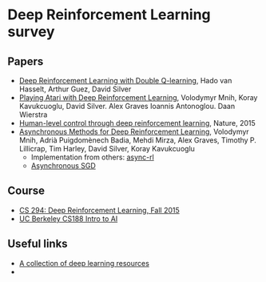 # Deep Reinforcement Learning survey

## Papers
  - [Deep Reinforcement Learning with Double Q-learning](http://arxiv.org/abs/1509.06461), Hado van Hasselt, Arthur Guez, David Silver
  - [Playing Atari with Deep Reinforcement Learning](https://www.cs.toronto.edu/~vmnih/docs/dqn.pdf), Volodymyr Mnih, Koray Kavukcuoglu, David Silver. Alex Graves Ioannis Antonoglou. Daan Wierstra
  - [Human-level control through deep reinforcement learning](http://home.uchicago.edu/~arij/journalclub/papers/2015_Mnih_et_al.pdf), Nature, 2015
  - [Asynchronous Methods for Deep Reinforcement Learning](https://arxiv.org/abs/1602.01783), Volodymyr Mnih, Adrià Puigdomènech Badia, Mehdi Mirza, Alex Graves, Timothy P. Lillicrap, Tim Harley, David Silver, Koray Kavukcuoglu
      - Implementation from others:  [async-rl](https://github.com/muupan/async-rl)
      - [Asynchronous SGD](https://cxwangyi.wordpress.com/2013/04/09/why-asynchronous-sgd-works-better-than-its-synchronous-counterpart/)
  
## Course
  - [CS 294: Deep Reinforcement Learning, Fall 2015](http://rll.berkeley.edu/deeprlcourse/#related-materials)
  - [UC Berkeley CS188 Intro to AI](http://ai.berkeley.edu/home.html)
  
## Useful links
  - [A collection of deep learning resources](http://www.jeremydjacksonphd.com/category/deep-learning/)
  - 
